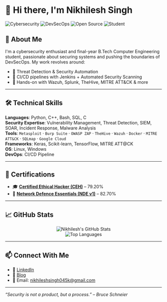# 👋 Hi there, I'm Nikhilesh Singh

![Cybersecurity](https://img.shields.io/badge/-Cybersecurity-blueviolet)
![DevSecOps](https://img.shields.io/badge/-DevSecOps-informational)
![Open Source](https://img.shields.io/badge/-Open%20Source-success)
![Student](https://img.shields.io/badge/-B.Tech%20Cybersecurity-orange)

## 🧠 About Me

I'm a cybersecurity enthusiast and final-year B.Tech Computer Engineering student, passionate about securing systems and pushing the boundaries of DevSecOps. My work revolves around:

- 🔐 Threat Detection & Security Automation  
- 🔄 CI/CD pipelines with Jenkins + Automated Security Scanning  
- 🐧 Hands-on with Wazuh, Splunk, TheHive, MITRE ATT&CK & more

---

## 🛠️ Technical Skills

**Languages**: Python, C++, Bash, SQL, C  
**Security Expertise**: Vulnerability Management, Threat Detection, SIEM, SOAR, Incident Response, Malware Analysis  
**Tools**:  `Metasploit` · `Burp Suite` · `OWASP ZAP` · `TheHive` · `Wazuh` · `Docker` · `MITRE ATT&CK` · `SQLmap` · `Google Cloud`  
**Frameworks**: Keras, Scikit-learn, TensorFlow, MITRE ATT@CK  
**OS**: Linux, Windows  
**DevOps**: CI/CD Pipeline

---

## 🧾 Certifications

- 🎓 **[Certified Ethical Hacker (CEH)](https://aspen.eccouncil.org/VerifyBadge?type=certification&a=seYJXFBB5L37ScZF3bq4kBSODNMNjc78Ll7VvZ12khc=)** – 79.20%  
- 📡 **[Network Defence Essentials (NDE v1)](https://aspen.eccouncil.org/VerifyBadge?type=certification&a=QGFV1K0UM2Fu8+a3T+07+yPMjL1ClOh0w7K5h3WEHpA=)** – 82.70% 

---

## 📈 GitHub Stats

<p align="center">
  <img src="https://github-readme-stats.vercel.app/api?username=Niksinikhilesh045&show_icons=true&theme=radical" alt="Nikhilesh's GitHub Stats" />
  <br>
  <img src="https://github-readme-stats.vercel.app/api/top-langs/?username=Niksinikhilesh045&layout=compact&theme=radical" alt="Top Languages" />
</p>

---

## 📫 Connect With Me

- 💼 [LinkedIn](https://www.linkedin.com/in/nikhilesh-singh06/)  
- 📝 [Blog](https://www.knowledgehut.com/blog/security/what-is-tor-in-cyber-security)  
- 📧 Email: nikhileshsingh045k@gmail.com  

---

_“Security is not a product, but a process.” – Bruce Schneier_
